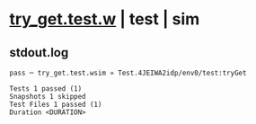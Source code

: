 # [try_get.test.w](../../../../../../examples/tests/sdk_tests/bucket/try_get.test.w) | test | sim

## stdout.log
```log
pass ─ try_get.test.wsim » Test.4JEIWA2idp/env0/test:tryGet

Tests 1 passed (1)
Snapshots 1 skipped
Test Files 1 passed (1)
Duration <DURATION>
```

